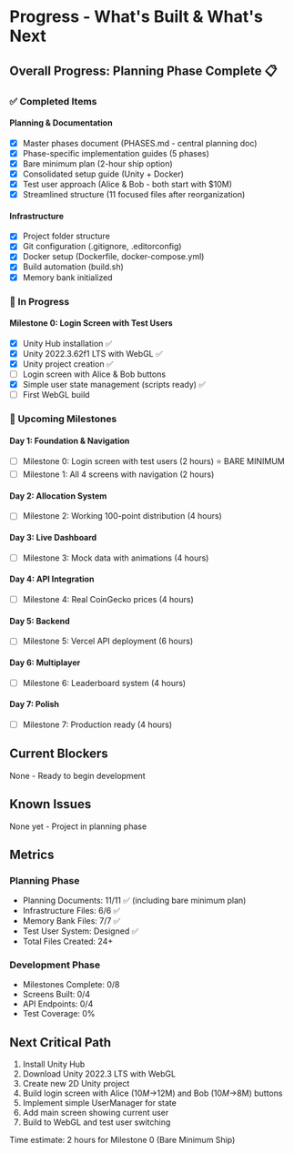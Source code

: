 # Progress - What's Built & What's Next

## Overall Progress: Planning Phase Complete 📋

### ✅ Completed Items

#### Planning & Documentation
- [x] Master phases document (PHASES.md - central planning doc)
- [x] Phase-specific implementation guides (5 phases)
- [x] Bare minimum plan (2-hour ship option)
- [x] Consolidated setup guide (Unity + Docker)
- [x] Test user approach (Alice & Bob - both start with $10M)
- [x] Streamlined structure (11 focused files after reorganization)

#### Infrastructure
- [x] Project folder structure
- [x] Git configuration (.gitignore, .editorconfig)
- [x] Docker setup (Dockerfile, docker-compose.yml)
- [x] Build automation (build.sh)
- [x] Memory bank initialized

### 🚧 In Progress

#### Milestone 0: Login Screen with Test Users
- [x] Unity Hub installation ✅
- [x] Unity 2022.3.62f1 LTS with WebGL ✅
- [x] Unity project creation ✅
- [ ] Login screen with Alice & Bob buttons
- [x] Simple user state management (scripts ready) ✅
- [ ] First WebGL build

### 📅 Upcoming Milestones

#### Day 1: Foundation & Navigation
- [ ] Milestone 0: Login screen with test users (2 hours) ⭐ BARE MINIMUM
- [ ] Milestone 1: All 4 screens with navigation (2 hours)

#### Day 2: Allocation System
- [ ] Milestone 2: Working 100-point distribution (4 hours)

#### Day 3: Live Dashboard
- [ ] Milestone 3: Mock data with animations (4 hours)

#### Day 4: API Integration
- [ ] Milestone 4: Real CoinGecko prices (4 hours)

#### Day 5: Backend
- [ ] Milestone 5: Vercel API deployment (6 hours)

#### Day 6: Multiplayer
- [ ] Milestone 6: Leaderboard system (4 hours)

#### Day 7: Polish
- [ ] Milestone 7: Production ready (4 hours)

## Current Blockers

None - Ready to begin development

## Known Issues

None yet - Project in planning phase

## Metrics

### Planning Phase
- Planning Documents: 11/11 ✅ (including bare minimum plan)
- Infrastructure Files: 6/6 ✅
- Memory Bank Files: 7/7 ✅
- Test User System: Designed ✅
- Total Files Created: 24+

### Development Phase
- Milestones Complete: 0/8
- Screens Built: 0/4
- API Endpoints: 0/4
- Test Coverage: 0%

## Next Critical Path

1. Install Unity Hub
2. Download Unity 2022.3 LTS with WebGL
3. Create new 2D Unity project
4. Build login screen with Alice ($10M→$12M) and Bob ($10M→$8M) buttons
5. Implement simple UserManager for state
6. Add main screen showing current user
7. Build to WebGL and test user switching

Time estimate: 2 hours for Milestone 0 (Bare Minimum Ship) 